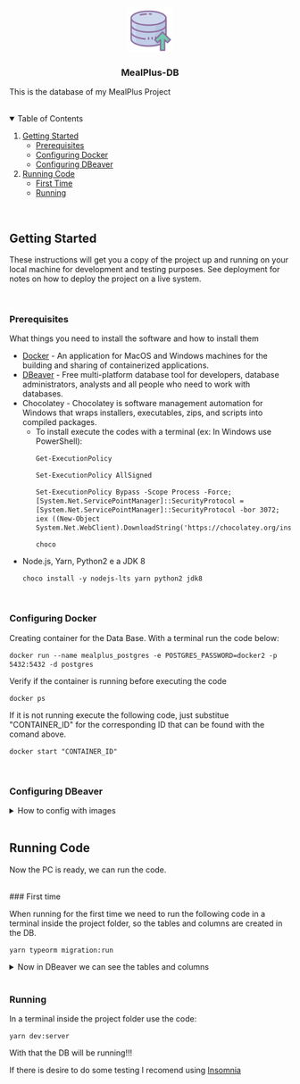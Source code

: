 <!-- PROJECT LOGO -->
<br />
<p align="center">
  <a href="https://github.com/othneildrew/Best-README-Template">
    <img src="_README.md/icon8.png?" alt="Logo" width="80" height="80">
  </a>

  <h3 align="center">MealPlus-DB</h3>
</p>

This is the database of my MealPlus Project

</br>

<!-- TABLE OF CONTENTS -->
<details open="open">
  <summary>Table of Contents</summary>
  <ol>
    <li>
      <a href="#getting-started">Getting Started</a>
      <ul>
        <li><a href="#prerequisites">Prerequisites</a></li>
        <li><a href="#configuring-docker">Configuring Docker</a></li>
        <li><a href="#configuring-dbeaver">Configuring DBeaver</a></li>
      </ul>
    </li>
    <li>
      <a href="#running-code">Running Code</a>
      <ul>
        <li><a href="#first-time">First Time</a></li>
        <li><a href="#running">Running</a></li>
      </ul>
    </li>
  </ol>
</details>

</br>

## Getting Started

These instructions will get you a copy of the project up and running on your local machine for development and testing purposes. See deployment for notes on how to deploy the project on a live system.

</br>

### Prerequisites

What things you need to install the software and how to install them

* [Docker](https://www.docker.com/get-started) - An application for MacOS and Windows machines for the building and sharing of containerized applications.
* [DBeaver](https://dbeaver.io/) - Free multi-platform database tool for developers, database administrators, analysts and all people who need to work with databases.
* Chocolatey - Chocolatey is software management automation for Windows that wraps installers, executables, zips, and scripts into compiled packages.
  * To install execute the codes with a terminal (ex: In Windows use PowerShell):
    ```
    Get-ExecutionPolicy
    ```
    ```
    Set-ExecutionPolicy AllSigned
    ```
    ```
    Set-ExecutionPolicy Bypass -Scope Process -Force; [System.Net.ServicePointManager]::SecurityProtocol = [System.Net.ServicePointManager]::SecurityProtocol -bor 3072; iex ((New-Object System.Net.WebClient).DownloadString('https://chocolatey.org/install.ps1'))
    ```
    ```
    choco
    ```
* Node.js, Yarn, Python2 e a JDK 8
  ```
  choco install -y nodejs-lts yarn python2 jdk8
  ```

</br>

### Configuring Docker

Creating container for the Data Base. With a terminal run the code below:

```
docker run --name mealplus_postgres -e POSTGRES_PASSWORD=docker2 -p 5432:5432 -d postgres
```

Verify if the container is running before executing the code
```
docker ps
```

If it is not running execute the following code, just substitue "CONTAINER_ID" for the corresponding ID that can be found with the comand above.
```
docker start "CONTAINER_ID"
```

</br>

### Configuring DBeaver
<details>
  <summary>How to config with images</summary>
  
  * Creating Database
    ![DBeaver](https://github.com/MestreALMO/MealPlus-DB/blob/master/_README.md/DBeaver/01.png?raw=true)
    ![DBeaver](https://github.com/MestreALMO/MealPlus-DB/blob/master/_README.md/DBeaver/02.png?raw=true)
    Password = docker2
    ![DBeaver](https://github.com/MestreALMO/MealPlus-DB/blob/master/_README.md/DBeaver/03.png?raw=true)
    ![DBeaver](https://github.com/MestreALMO/MealPlus-DB/blob/master/_README.md/DBeaver/04.png?raw=true)
    ![DBeaver](https://github.com/MestreALMO/MealPlus-DB/blob/master/_README.md/DBeaver/05.png?raw=true)
    ![DBeaver](https://github.com/MestreALMO/MealPlus-DB/blob/master/_README.md/DBeaver/06.png?raw=true)
    ![DBeaver](https://github.com/MestreALMO/MealPlus-DB/blob/master/_README.md/DBeaver/07.png?raw=true)
    ![DBeaver](https://github.com/MestreALMO/MealPlus-DB/blob/master/_README.md/DBeaver/08.png?raw=true)
    DB created!
    ![DBeaver](https://github.com/MestreALMO/MealPlus-DB/blob/master/_README.md/DBeaver/09.png?raw=true)
</details>

</br>

## Running Code

Now the PC is ready, we can run the code.

</br>
### First time

When running for the first time we need to run the following code in a terminal inside the project folder, so the tables and columns are created in the DB.

```
yarn typeorm migration:run
```

<details>
  <summary>Now in DBeaver we can see the tables and columns</summary>
  
  * Follow the path in the left to see the information
    ![DBeaver](https://github.com/MestreALMO/MealPlus-DB/blob/master/_README.md/DBeaver/10.png?raw=true)
</details>


</br>

### Running

In a terminal inside the project folder use the code:

```
yarn dev:server
```

With that the DB will be running!!!

If there is desire to do some testing I recomend using [Insomnia](https://insomnia.rest/download/)
